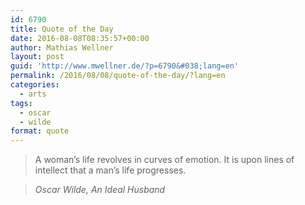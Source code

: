 ```yaml
---
id: 6790
title: Quote of the Day
date: 2016-08-08T08:35:57+00:00
author: Mathias Wellner
layout: post
guid: 'http://www.mwellner.de/?p=6790&#038;lang=en'
permalink: /2016/08/08/quote-of-the-day/?lang=en
categories:
  - arts
tags:
  - oscar
  - wilde
format: quote
---
```

> A woman&#8217;s life revolves in curves of emotion. It is upon lines of intellect that a man&#8217;s life progresses.
  
> <cite>Oscar Wilde, An Ideal Husband</cite>